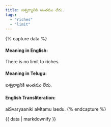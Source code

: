 ```yaml
---
title: ఐశ్వర్యానికి అంతము లేదు.
tags:
  - "riches"
  - "limit"
---
```


{% capture data %}
#### Meaning in English:
There is no limit to riches.

#### Meaning in Telugu:
ఐశ్వర్యానికి అంతము లేదు.

#### English Transliteration:
aiSvaryaaniki aMtamu laedu.
{% endcapture %}

<div class="notice">{{ data | markdownify }}</div>

